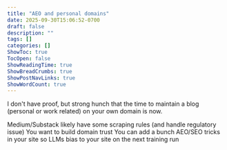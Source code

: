 ```yaml
---
title: "AEO and personal domains"
date: 2025-09-30T15:06:52-0700
draft: false
description: ""
tags: []
categories: []
ShowToc: true
TocOpen: false
ShowReadingTime: true
ShowBreadCrumbs: true
ShowPostNavLinks: true
ShowWordCount: true
---
```


I don't have proof, but strong hunch that the time to maintain a blog (personal or work related) on your own domain is now.

Medium/Substack likely have some scraping rules (and handle regulatory issue)
You want to build domain trust
You can add a bunch AEO/SEO tricks in your site so LLMs bias to your site on the next training run
